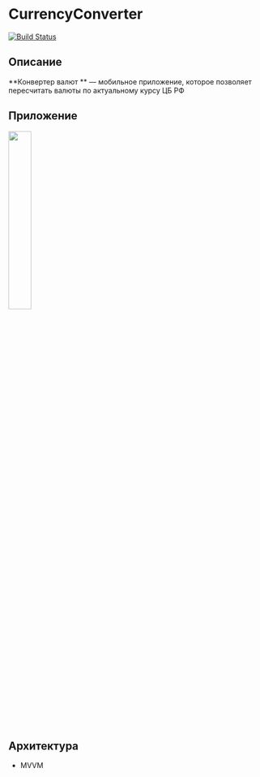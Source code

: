# CurrencyConverter

[![Build Status](https://app.travis-ci.com/VYR3X/CurrencyConverter.svg?branch=main)](https://app.travis-ci.com/VYR3X/CurrencyConverter)

## Описание

**Конвертер валют ** — мобильное приложение, которое позволяет пересчитать валюты по актуальному курсу ЦБ РФ

## Приложение

<img src="/images/converter.gif" width="30%">

## Архитектура 
* MVVM 

